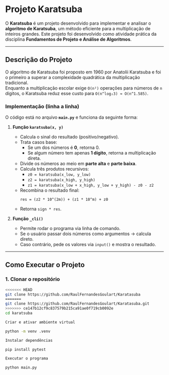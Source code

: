 # Projeto Karatsuba

O **Karatsuba** é um projeto desenvolvido para implementar e analisar o **algoritmo de Karatsuba**, um método eficiente para a multiplicação de inteiros grandes. Este projeto foi desenvolvido como atividade prática da disciplina **Fundamentos de Projeto e Análise de Algoritmos**.

---

## Descrição do Projeto

O algoritmo de Karatsuba foi proposto em 1960 por Anatolii Karatsuba e foi o primeiro a superar a complexidade quadrática da multiplicação tradicional.  
Enquanto a multiplicação escolar exige `O(n²)` operações para números de `n` dígitos, o Karatsuba reduz esse custo para `O(n^log₂3) ≈ O(n^1.585)`.

### Implementação (linha a linha)

O código está no arquivo **`main.py`** e funciona da seguinte forma:

1. **Função `karatsuba(x, y)`**  
   - Calcula o sinal do resultado (positivo/negativo).  
   - Trata casos base:  
     - Se um dos números é **0**, retorna 0.  
     - Se algum número tem apenas **1 dígito**, retorna a multiplicação direta.  
   - Divide os números ao meio em **parte alta** e **parte baixa**.  
   - Calcula três produtos recursivos:  
     - `z0 = karatsuba(x_low, y_low)`  
     - `z2 = karatsuba(x_high, y_high)`  
     - `z1 = karatsuba(x_low + x_high, y_low + y_high) - z0 - z2`  
   - Recombina o resultado final:  
     ```
     res = (z2 * 10^(2m)) + (z1 * 10^m) + z0
     ```
   - Retorna `sign * res`.

2. **Função `_cli()`**  
   - Permite rodar o programa via linha de comando.  
   - Se o usuário passar dois números como argumentos → calcula direto.  
   - Caso contrário, pede os valores via `input()` e mostra o resultado.

---

## Como Executar o Projeto

### 1. Clonar o repositório
```bash
<<<<<<< HEAD
git clone https://github.com/RaulFernandesGoulart/Karatasuba
=======
git clone https://github.com/RaulFernandesGoulart/Karatasuba.git
>>>>>>> ce147b12cf9c837579b215ca91ae0f719cb0092e
cd karatsuba

Criar e ativar ambiente virtual

python -m venv .venv

Instalar dependências

pip install pytest

Executar o programa

python main.py
